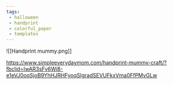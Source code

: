 ```yaml
---
tags:
 - halloween
 - handprint
 - colorful_paper
 - templates
---
```


![[Handprint mummy.png]]

https://www.simpleeverydaymom.com/handprint-mummy-craft/?fbclid=IwAR3sFv6Wi8-e1eVJ0oqSjoB9YhHJRHFyoqSIgradSEVUFkxVma0FfPMvGLw

